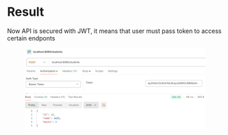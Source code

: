 # Result

Now API is secured with JWT, it means that user must pass token to access certain endponts

<figure><img src="../../.gitbook/assets/image (33).png" alt=""><figcaption></figcaption></figure>
